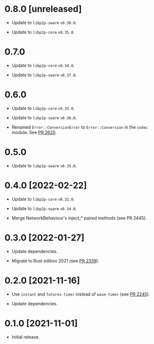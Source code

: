 # 0.8.0 [unreleased]

- Update to `libp2p-swarm` `v0.38.0`.

- Update to `libp2p-core` `v0.35.0`.

# 0.7.0

- Update to `libp2p-core` `v0.34.0`.

- Update to `libp2p-swarm` `v0.37.0`.

# 0.6.0

- Update to `libp2p-core` `v0.33.0`.

- Update to `libp2p-swarm` `v0.36.0`.

- Renamed `Error::ConversionError` to `Error::Conversion` in the `codec` module. See [PR 2620].

[PR 2620]: https://github.com/libp2p/rust-libp2p/pull/2620

# 0.5.0

- Update to `libp2p-swarm` `v0.35.0`.

# 0.4.0 [2022-02-22]

- Update to `libp2p-core` `v0.32.0`.

- Update to `libp2p-swarm` `v0.34.0`.

- Merge NetworkBehaviour's inject_\* paired methods (see PR 2445).

[PR 2445]: https://github.com/libp2p/rust-libp2p/pull/2445

# 0.3.0 [2022-01-27]

- Update dependencies.

- Migrate to Rust edition 2021 (see [PR 2339]).

[PR 2339]: https://github.com/libp2p/rust-libp2p/pull/2339

# 0.2.0 [2021-11-16]

- Use `instant` and `futures-timer` instead of `wasm-timer` (see [PR 2245]).

- Update dependencies.

[PR 2245]: https://github.com/libp2p/rust-libp2p/pull/2245

# 0.1.0 [2021-11-01]

- Initial release.
